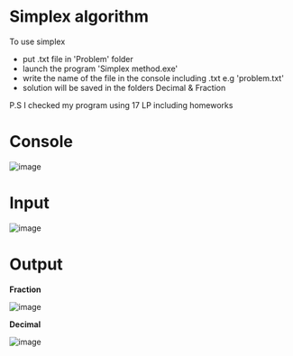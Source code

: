 # Simplex algorithm
To use simplex
<ul>
  <li>put .txt file in 'Problem' folder</li>
  <li>launch the program 'Simplex method.exe'</li>
  <li>write the name of the file in the console including .txt
	e.g 'problem.txt'</li>
  <li>solution will be saved in the folders Decimal & Fraction</li>
</ul>
P.S I checked my program using 17 LP including homeworks

# Console

![image](https://user-images.githubusercontent.com/65315002/200413569-c86a7eef-3729-41b5-9d39-a784ba9a551a.png)
# Input

![image](https://user-images.githubusercontent.com/65315002/200413708-99db1d8f-44e3-4be0-b080-8909afb1797e.png)
# Output

**Fraction**

![image](https://user-images.githubusercontent.com/65315002/200413959-31ee4ce0-0d8b-455f-bfb8-cb465825d259.png)

**Decimal**

![image](https://user-images.githubusercontent.com/65315002/200413898-75f9f162-bf3c-409f-84ab-615099f4a501.png)
